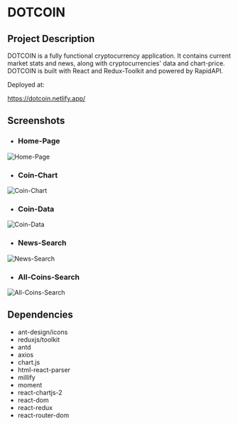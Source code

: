 # DOTCOIN

## Project Description

DOTCOIN is a fully functional cryptocurrency application. It contains current market stats and news, along with cryptocurrencies' data and chart-price.
DOTCOIN is built with React and Redux-Toolkit and powered by RapidAPI.

Deployed at:

https://dotcoin.netlify.app/


## Screenshots


- ### Home-Page

![Home-Page](https://github.com/hyperamir/DOTCOIN/blob/main/docs/Home-Page.png?raw=true)



- ### Coin-Chart

![Coin-Chart](https://github.com/hyperamir/DOTCOIN/blob/main/docs/Coin-Chart.png?raw=true)



- ### Coin-Data

![Coin-Data](https://github.com/hyperamir/DOTCOIN/blob/main/docs/Coin-Data.png?raw=true)



- ### News-Search

![News-Search](https://github.com/hyperamir/DOTCOIN/blob/main/docs/News-Search.png?raw=true)



- ### All-Coins-Search

![All-Coins-Search](https://github.com/hyperamir/DOTCOIN/blob/main/docs/All-Coins-Search.png?raw=true)




## Dependencies

- ant-design/icons
- reduxjs/toolkit
- antd
- axios
- chart.js
- html-react-parser
- millify
- moment
- react-chartjs-2
- react-dom
- react-redux
- react-router-dom
